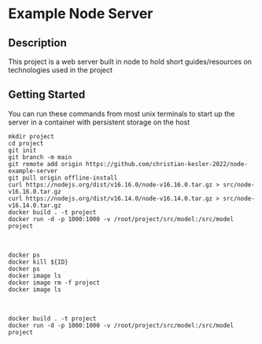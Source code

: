 <h1>Example Node Server</h1>

<h2>Description</h2>
<p>This project is a web server built in node to hold short guides/resources on technologies used in the project</p>
<h2>Getting Started</h2>
<p>You can run these commands from most unix terminals to start up the server in a container with persistent storage on the host</p>

    mkdir project
    cd project
    git init
    git branch -m main
    git remote add origin https://github.com/christian-kesler-2022/node-example-server
    git pull origin offline-install
    curl https://nodejs.org/dist/v16.16.0/node-v16.16.0.tar.gz > src/node-v16.16.0.tar.gz
    curl https://nodejs.org/dist/v16.14.0/node-v16.14.0.tar.gz > src/node-v16.14.0.tar.gz
    docker build . -t project
    docker run -d -p 1000:1000 -v /root/project/src/model:/src/model project

<br>

    docker ps
    docker kill ${ID}
    docker ps
    docker image ls
    docker image rm -f project
    docker image ls

<br>

    docker build . -t project
    docker run -d -p 1000:1000 -v /root/project/src/model:/src/model project
